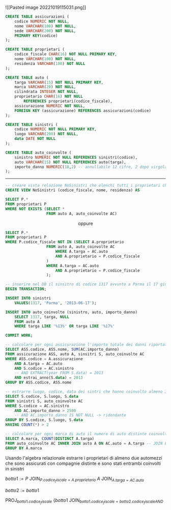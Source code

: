 ![[Pasted image 20221019115031.png]]

```sql
CREATE TABLE assicurazioni (
	codice NUMERIC NOT NULL,
	nome VARCHAR(100) NOT NULL,
	sede VARCHAR(200) NOT NULL,
	PRIMARY KEY(codice)
);

CREATE TABLE proprietari (
	codice_fiscale CHAR(16) NOT NULL PRIMARY KEY,
	nome VARCHAR(100) NOT NULL,
	residenza VARCHAR(100) NOT NULL
);

CREATE TABLE auto (
	targa VARCHAR(15) NOT NULL PRIMARY KEY,
	marca VARCHAR(20) NOT NULL,
	cilindrata INTEGER NOT NULL,
	proprietario CHAR(16) NOT NULL
		REFERENCES proprietari(codice_fiscale),
	assicurazione NUMERIC NOT NULL,
	FOREIGN KEY (assicurazione) REFERENCES assicurazioni(codice)
);

CREATE TABLE sinistri (
	codice NUMERIC NOT NULL PRIMARY KEY,
	luogo VARCHAR(200) NOT NULL,
	data DATE NOT NULL
);

CREATE TABLE auto_coinvolte (
	sinistro NUMERIC NOT NULL REFERENCES sinistri(codice),
	auto VARCHAR(15) NOT NULL REFERENCES auto(targa),
	importo_danno NUMERIC(10,2) -- annullabile 12 cifre, 2 dopo virgola
);
```

---

```sql
-- creare vista relazione NoSinistri che elenchi tutti i proprietari che non sono mai stati coinvolti in sinistri (con nessuna auto posseduta)
CREATE VIEW NoSinistri (codice_fiscale, nome, residenza) AS 

SELECT P.*
FROM proprietari P
WHERE NOT EXISTS (SELECT *
				  FROM auto A, auto_coinvolte AC)
```

<center> oppure </center>

```sql
SELECT P.*
FROM proprietari P
WHERE P.codice_fiscale NOT IN (SELECT A.proprietario
				  FROM auto A, auto_coinvolte AC
					  WHERE A.targa = AC.auto
					  AND A.proprietario = P.codice_fiscale
				  )
				  WHERE A.targa = AC.auto
					  AND A.proprietario = P.codice_fiscale
				  );
```

```sql
-- inserire nel DB il sinsitro di codice 1317 avvunto a Parma il 17 giugno 2013 che ha coinvolto tutte le auto la cui targa contiene la stringa 13 o la stringa 17 con danno non ancora quantificato
BEGIN TRANSACTION;

INSERT INTO sinistri
	VALUES(1317, 'Parma', '2013-06-17');

INSERT INTO auto_coinvolte (sinistro, auto, importo_danno)
	SELECT 1317, targa, NULL
	FROM auto A
	WHERE targa LIKE '%13%' OR targa LIKE '%17%'

COMMIT WORK;
```

```sql
-- calcolare per ogni assicurazione l'importo totale dei danni riportati dalle auto assicurate nel corso dell'anno 2013
SELECT ASS.codice, ASS.nome, SUM(AC.importo_danno)
FROM assicurazione ASS, auto A, sinsitri S, auto_coinvolte AC 
WHERE ASS.codice = A.assicurazione
	AND A.targa = AC.auto
	AND S.codice = AC.sinistro
	-- AND EXTRACT(year FROM S.data) = 2013
	AND estrai_anno(S.data) = 2013
GROUP BY ASS.codice, ASS.nome
```

```sql
-- estrarre luogo, codice, data dei sintri che hanno coinvolto almeno 3 auto ciascuna delle quali hanno danno superiore a 2500EUR
SELECT S.codice, S.luogo, S.data
FROM sinistri S, auto_coinvolte AC
WHERE S.codice = AC.sinistro
	AND AC.importo_danno > 2500
	-- AND AC.importo_danno IS NOT NULL -> ridondante
GROUP BY S.codice, S.luogo, S.data
HAVING COUNT(*) > 2
```

```sql
-- calcolare per ogni marca di auto il numero di auto distinte coinvolte in sinistri
SELECT A.marca, COUNT(DISTINCT A.targa)
FROM auto_coinvolte AC INNER JOIN auto A ON AC.auto = A.targa -- JOIN ESPLICITO
GROUP BY A.marca
```

Usando l'algebra relazionale estrarre i proprietari di almeno due automezzi che sono assicurati con compagnie distinte e sono stati entrambi coinvolti in sinistri

$botto1 := P\ \mathrm{JOIN}_{P.codice_fiscale = A.proprietario}\ A\ \mathrm{JOIN}_{A.targa = AC.auto}$

$botto2 := botto1$

$\mathrm{PROJ}_{botto1.codice_fiscale}\ \{botto1\ \mathrm{JOIN}_{botto1.codice_fiscale = botto2.codice_fiscale AND}$